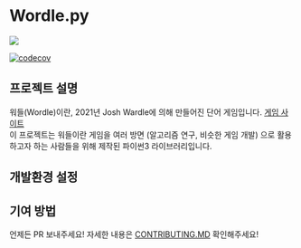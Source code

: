 <h1> Wordle.py</h1>
<a href="https://github.com/dongcheolpark/Wardle.py/blob/master/LICENSE"> <img src="https://img.shields.io/badge/license-MIT-4aaa4a"></a>

[![codecov](https://codecov.io/gh/dongcheolpark/Wordle.py/branch/master/graph/badge.svg?token=3N0GT29BGK)](https://codecov.io/gh/dongcheolpark/Wordle.py)

## 프로젝트 설명

워들(Wordle)이란, 2021년 Josh Wardle에 의해 만들어진 단어 게임입니다. [게임 사이트](https://www.nytimes.com/games/wordle/index.html) </br>
이 프로젝트는 워들이란 게임을 여러 방면 (알고리즘 연구, 비슷한 게임 개발) 으로 활용하고자 하는 사람들을 위해 제작된 파이썬3 라이브러리입니다. 

## 개발환경 설정

## 기여 방법
언제든 PR 보내주세요! 자세한 내용은 [CONTRIBUTING.MD](https://github.com/dongcheolpark/Wardle.py/blob/master/CONTRIBUTING.md) 확인해주세요!

